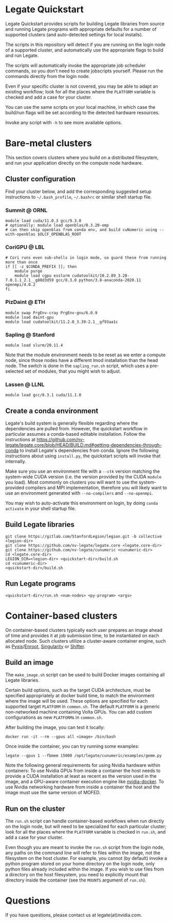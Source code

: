 <!--
Copyright 2021 NVIDIA Corporation

Licensed under the Apache License, Version 2.0 (the "License");
you may not use this file except in compliance with the License.
You may obtain a copy of the License at

    http://www.apache.org/licenses/LICENSE-2.0

Unless required by applicable law or agreed to in writing, software
distributed under the License is distributed on an "AS IS" BASIS,
WITHOUT WARRANTIES OR CONDITIONS OF ANY KIND, either express or implied.
See the License for the specific language governing permissions and
limitations under the License.

-->

Legate Quickstart
=================

Legate Quickstart provides scripts for building Legate libraries from source
and running Legate programs with appropriate defaults for a number of supported
clusters (and auto-detected settings for local installs).

The scripts in this repository will detect if you are running on the login node
of a supported cluster, and automatically use the appropriate flags to build and
run Legate.

The scripts will automatically invoke the appropriate job scheduler commands, so
you don't need to create jobscripts yourself. Please run the commands directly
from the login node.

Even if your specific cluster is not covered, you may be able to adapt an
existing workflow; look for all the places where the `PLATFORM` variable is
checked and add a case for your cluster.

You can use the same scripts on your local machine, in which case the build/run
flags will be set according to the detected hardware resources.

Invoke any script with `-h` to see more available options.

Bare-metal clusters
===================

This section covers clusters where you build on a distributed filesystem, and
run your application directly on the compute node hardware.

Cluster configuration
---------------------

Find your cluster below, and add the corresponding suggested setup instructions
to `~/.bash_profile`, `~/.bashrc` or similar shell startup file.

### Summit @ ORNL

```
module load cuda/11.0.3 gcc/9.3.0
# optionally: module load openblas/0.3.20-omp
# can then skip openblas from conda env, and build cuNumeric using --with-openblas $OLCF_OPENBLAS_ROOT
```

### CoriGPU @ LBL

```
# Cori runs even sub-shells in login mode, so guard these from running more than once
if [[ -z $CONDA_PREFIX ]]; then
    module purge
    module load cgpu esslurm cudatoolkit/10.2.89_3.28-7.0.1.1_2.1__g88d3d59 gcc/8.3.0 python/3.8-anaconda-2020.11 openmpi/4.0.2
fi
```

### PizDaint @ ETH

```
module swap PrgEnv-cray PrgEnv-gnu/6.0.9
module load daint-gpu
module load cudatoolkit/11.2.0_3.39-2.1__gf93aa1c
```

### Sapling @ Stanford

```
module load slurm/20.11.4
```

Note that the module environment needs to be reset as we enter a compute node,
since those nodes have a different lmod installation than the head node. The
switch is done in the `sapling_run.sh` script, which uses a pre-selected set of
modules, that you might wish to adjust.

### Lassen @ LLNL

```
module load gcc/8.3.1 cuda/11.1.0
```

Create a conda environment
--------------------------

Legate's build system is generally flexible regarding where the dependencies are
pulled from. However, the quickstart workflow in particular assumes a
conda-based editable installation. Follow the instructions at
https://github.com/nv-legate/legate.core/blob/HEAD/BUILD.md#getting-dependencies-through-conda
to install Legate's dependencies from conda. Ignore the following instructions
about using `install.py`, the quickstart scripts will invoke that internally.

Make sure you use an environment file with a `--ctk` version matching the
system-wide CUDA version (i.e. the version provided by the CUDA `module` you
load). Most commonly on clusters you will want to use the system-provided
compilers and MPI implementation, therefore you will likely want to use an
environment generated with `--no-compilers` and `--no-openmpi`.

You may wish to auto-activate this environment on login, by doing `conda activate`
in your shell startup file.

Build Legate libraries
----------------------

```
git clone https://gitlab.com/StanfordLegion/legion.git -b collective <legion-dir>
git clone https://github.com/nv-legate/legate.core <legate.core-dir>
git clone https://github.com/nv-legate/cunumeric <cunumeric-dir>
cd <legate.core-dir>
LEGION_DIR=<legion-dir> <quickstart-dir>/build.sh
cd <cunumeric-dir>
<quickstart-dir>/build.sh
```

Run Legate programs
-------------------

```
<quickstart-dir>/run.sh <num-nodes> <py-program> <args>
```

Container-based clusters
========================

On container-based clusters typically each user prepares an image ahead of time
and provides it at job submission time, to be instantiated on each allocated
node. Such clusters utilize a cluster-aware container engine, such as
[Pyxis](https://github.com/NVIDIA/pyxis)/[Enroot](https://github.com/NVIDIA/enroot),
[Singularity](https://apptainer.org) or
[Shifter](https://www.nersc.gov/research-and-development/user-defined-images/).

Build an image
--------------

The `make_image.sh` script can be used to build Docker images containing all
Legate libraries.

Certain build options, such as the target CUDA architecture, must be specified
appropriately at docker build time, to match the environment where the image
will be used. These options are specified for each supported target `PLATFORM`
in `common.sh`. The default `PLATFORM` is a generic non-networked machine
containing Volta GPUs. You can add custom configurations as new `PLATFORM`s in
`common.sh`.

After building the image, you can test it locally:

```
docker run -it --rm --gpus all <image> /bin/bash
```

Once inside the container, you can try running some examples:

```
legate --gpus 1 --fbmem 15000 /opt/legate/cunumeric/examples/gemm.py
```

Note the following general requirements for using Nvidia hardware within
containers: To use Nvidia GPUs from inside a container the host needs to
provide a CUDA installation at least as recent as the version used in the
image, and a GPU-aware container execution engine like
[nvidia-docker](https://github.com/NVIDIA/nvidia-docker). To use Nvidia
networking hardware from inside a container the host and the image must use
the same version of MOFED.

Run on the cluster
------------------

The `run.sh` script can handle container-based workflows when run directly on the
login node, but will need to be specialized for each particular cluster; look for
all the places where the `PLATFORM` variable is checked in `run.sh`, and add a
case for your cluster.

Even though you are meant to invoke the `run.sh` script from the login node, any
paths on the command line will refer to files within the image, not the
filesystem on the host cluster. For example, you cannot (by default) invoke a
python program stored on your home directory on the login node, only python
files already included within the image. If you wish to use files from a
directory on the host filesystem, you need to explicitly mount that directory
inside the container (see the `MOUNTS` argument of `run.sh`).

Questions
=========

If you have questions, please contact us at legate(at)nvidia.com.
